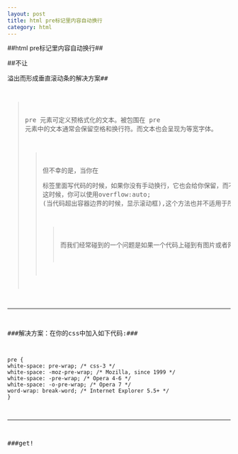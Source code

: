 ```yaml
---
layout: post
title: html pre标记里内容自动换行 
category: html
---
```


##html pre标记里内容自动换行##

##不让<pre>溢出而形成垂直滚动条的解决方案##

>pre 元素可定义预格式化的文本。被包围在 pre 元素中的文本通常会保留空格和换行符。而文本也会呈现为等宽字体。
>
>>但不幸的是，当你在<pre>标签里面写代码的时候，如果你没有手动换行，它也会给你保留，而不会自动换行
这时候，你可以使用overflow:auto; (当代码超出容器边界的时候，显示滚动框),这个方法也并不适用于所有主流浏览器，一些浏览器会直接截断超出的内容 
>>
>>>而我们经常碰到的一个问题是如果一个代码上碰到有图片或者网页地址就会使代码很长，结果会造成页面撑开或者代码超出边界。非常难受，如果用overflow:hidden那么会将原来的代码隐藏掉，用overflow:auto则会出现滚动条，代码也不方便阅读
>>
>

--------------

###解决方案：在你的css中加入如下代码:###

	pre { 
	white-space: pre-wrap; /* css-3 */ 
	white-space: -moz-pre-wrap; /* Mozilla, since 1999 */ 
	white-space: -pre-wrap; /* Opera 4-6 */ 
	white-space: -o-pre-wrap; /* Opera 7 */ 
	word-wrap: break-word; /* Internet Explorer 5.5+ */ 
	} 

--------------------

###get!